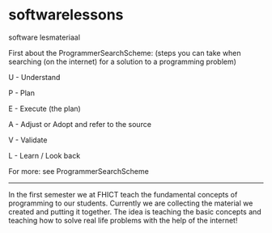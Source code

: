 # softwarelessons
software lesmateriaal

First about the ProgrammerSearchScheme: 
(steps you can take when searching (on the internet) for a solution to a programming problem)

U - Understand


P - Plan 

E - Execute (the plan)

A - Adjust or Adopt and refer to the source

V - Validate

L - Learn / Look back

For more: see ProgrammerSearchScheme 

-----------------------------------------

In the first semester we at FHICT teach the fundamental  concepts of programming to 
our students. Currently we are collecting the material we created and putting it together. 
The idea is teaching the basic concepts and teaching how to solve real life problems with the help of the internet!
